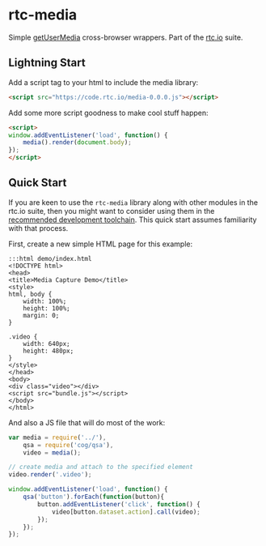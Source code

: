 # rtc-media

Simple [getUserMedia](http://dev.w3.org/2011/webrtc/editor/getusermedia.html) cross-browser wrappers.  Part of the [rtc.io](http://rtc.io/) suite.

## Lightning Start

Add a script tag to your html to include the media library:

```html
<script src="https://code.rtc.io/media-0.0.0.js"></script>
```

Add some more script goodness to make cool stuff happen:

```html
<script>
window.addEventListener('load', function() {
	media().render(document.body);
});
</script>
```

## Quick Start

If you are keen to use the `rtc-media` library along with other modules in the rtc.io suite, then you might want to consider using them in the [recommended development toolchain](http://docs.rtc.io/development-toolchain).  This quick start assumes familiarity with that process.

First, create a new simple HTML page for this example:

```
:::html demo/index.html
<!DOCTYPE html>
<head>
<title>Media Capture Demo</title>
<style>
html, body {
    width: 100%;
    height: 100%;
    margin: 0;
}

.video {
    width: 640px;
    height: 480px;
}
</style>
</head>
<body>
<div class="video"></div>
<script src="bundle.js"></script>
</body>
</html>
```

And also a JS file that will do most of the work:

<!-- @import demo/index.js -->
```js
var media = require('../'),
	qsa = require('cog/qsa'),
    video = media();

// create media and attach to the specified element
video.render('.video');

window.addEventListener('load', function() {
	qsa('button').forEach(function(button){ 
		button.addEventListener('click', function() {
			video[button.dataset.action].call(video);
		});
	});
});
``` 
